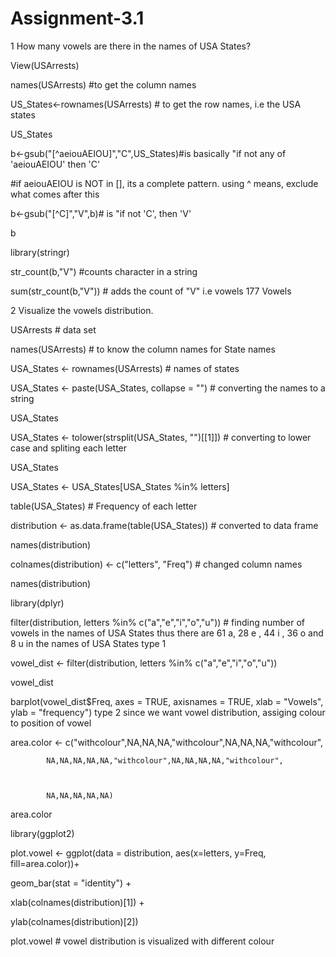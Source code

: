 # Assignment-3.1


1    How many vowels are there in the names of USA States?

View(USArrests)

names(USArrests) #to get the column names

US_States<-rownames(USArrests) # to get the row names, i.e the USA states

US_States

b<-gsub("[^aeiouAEIOU]","C",US_States)#is basically "if not any of 'aeiouAEIOU' then 'C'

#if aeiouAEIOU is NOT in [], its a complete pattern.
using ^ means, exclude what comes after this

b<-gsub("[^C]","V",b)# is "if not 'C', then 'V'

b

library(stringr)

str_count(b,"V") #counts character in a string

sum(str_count(b,"V")) # adds the count of "V" i.e vowels
177 Vowels

 2   Visualize the vowels distribution.

USArrests # data set

names(USArrests) # to know the column names for State names

USA_States <- rownames(USArrests) # names of states

USA_States <- paste(USA_States, collapse = "") # converting the names to a string

USA_States

USA_States <- tolower(strsplit(USA_States, "")[[1]]) # converting to lower case and spliting each letter

USA_States

USA_States <- USA_States[USA_States %in% letters]

table(USA_States) # Frequency of each letter

distribution <- as.data.frame(table(USA_States)) # converted to data frame

names(distribution)

colnames(distribution) <- c("letters", "Freq") # changed column names

names(distribution)

library(dplyr)

filter(distribution, letters %in% c("a","e","i","o","u")) # finding number of vowels in the names of USA States
thus there are 61 a, 28 e , 44 i , 36 o and 8 u in the names of USA States
type 1

vowel_dist <- filter(distribution, letters %in% c("a","e","i","o","u"))

vowel_dist

barplot(vowel_dist$Freq, axes = TRUE, axisnames = TRUE, xlab = "Vowels", ylab = "frequency")
type 2
since we want vowel distribution, assiging colour to position of vowel

area.color <- c("withcolour",NA,NA,NA,"withcolour",NA,NA,NA,"withcolour",

            NA,NA,NA,NA,NA,"withcolour",NA,NA,NA,NA,"withcolour",



            NA,NA,NA,NA,NA)

area.color

library(ggplot2)

plot.vowel <- ggplot(data = distribution, aes(x=letters, y=Freq, fill=area.color))+

geom_bar(stat = "identity") +

xlab(colnames(distribution)[1]) +

ylab(colnames(distribution)[2])

plot.vowel # vowel distribution is visualized with different colour

